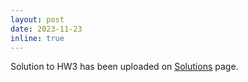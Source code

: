```yaml
---
layout: post
date: 2023-11-23
inline: true
---
```


Solution to HW3 has been uploaded on [Solutions](/solutions/) page.
